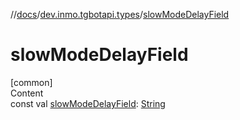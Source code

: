 //[docs](../../index.md)/[dev.inmo.tgbotapi.types](index.md)/[slowModeDelayField](slow-mode-delay-field.md)



# slowModeDelayField  
[common]  
Content  
const val [slowModeDelayField](slow-mode-delay-field.md): [String](https://kotlinlang.org/api/latest/jvm/stdlib/kotlin/-string/index.html)  



